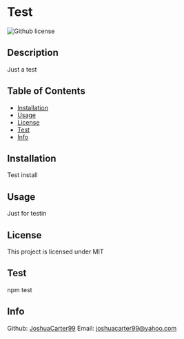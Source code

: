 # Test
![Github license](http://img.shields.io/badge/license-MIT-blue.svg)
## Description
Just a test
  
## Table of Contents
 * [Installation](#installation)
 * [Usage](#usage)
 * [License](#license)
 * [Test](#test)
 * [Info](#information)
## Installation 
Test install
## Usage
Just for testin
## License
This project is licensed under MIT 
## Test
npm test
## Info
Github: [JoshuaCarter99](https://github.com/JoshuaCarter99/)
Email: joshuacarter99@yahoo.com